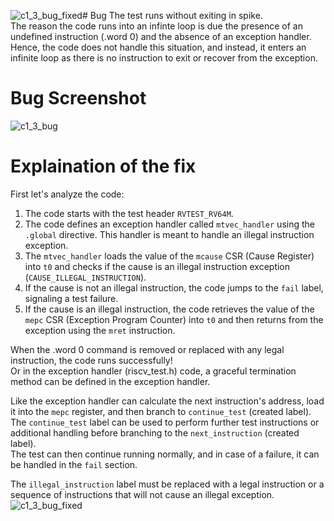 ![c1_3_bug_fixed](https://github.com/vyomasystems-lab/riscv-ctb-challenge-ShwetaKiranTotla/assets/109335487/2675b564-a394-4d7c-a3d2-a2bd6525ef03)# Bug
The test runs without exiting in spike.  
The reason the code runs into an infinte loop is due the presence of an undefined instruction (.word 0) and the absence of an exception handler.  
Hence, the code does not handle this situation, and instead, it enters an infinite loop as there is no instruction to exit or recover from the exception.  

# Bug Screenshot
![c1_3_bug](https://github.com/vyomasystems-lab/riscv-ctb-challenge-ShwetaKiranTotla/assets/109335487/dd3ea166-1fe5-4018-a5a8-3192610039e9)

# Explaination of the fix
First let's analyze the code:

1. The code starts with the test header `RVTEST_RV64M`.
2. The code defines an exception handler called `mtvec_handler` using the `.global` directive. This handler is meant to handle an illegal instruction exception.
3. The `mtvec_handler` loads the value of the `mcause` CSR (Cause Register) into `t0` and checks if the cause is an illegal instruction exception (`CAUSE_ILLEGAL_INSTRUCTION`).
4. If the cause is not an illegal instruction, the code jumps to the `fail` label, signaling a test failure.
5. If the cause is an illegal instruction, the code retrieves the value of the `mepc` CSR (Exception Program Counter) into `t0` and then returns from the exception using the `mret` instruction.

When the .word 0 command is removed or replaced with any legal instruction, the code runs successfully!  
Or in the exception handler (riscv_test.h) code, a graceful termination method can be defined in the exception handler.  

Like the exception handler can calculate the next instruction's address, load it into the `mepc` register, and then branch to `continue_test` (created label).  
The `continue_test` label can be used to perform further test instructions or additional handling before branching to the `next_instruction` (created label).  
The test can then continue running normally, and in case of a failure, it can be handled in the `fail` section.

The `illegal_instruction` label must be replaced with a legal instruction or a sequence of instructions that will not cause an illegal exception.
![c1_3_bug_fixed](https://github.com/vyomasystems-lab/riscv-ctb-challenge-ShwetaKiranTotla/assets/109335487/c1b62ee3-24f1-4936-9d00-de8817e613c4)
